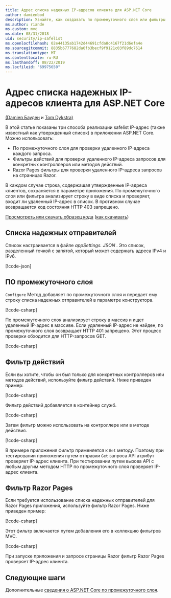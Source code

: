 ```yaml
---
title: Адрес списка надежных IP-адресов клиента для ASP.NET Core
author: damienbod
description: Узнайте, как создавать по промежуточного слоя или фильтры действий для проверки удаленных IP-адресов по списку утвержденных IP-адресов.
ms.author: riande
ms.custom: mvc
ms.date: 08/31/2018
uid: security/ip-safelist
ms.openlocfilehash: 02e44135ab1742d44691cfda8c4167f21d6efa4e
ms.sourcegitcommit: 8835b6777682da6fb3becf9f9121c03f89dc7614
ms.translationtype: MT
ms.contentlocale: ru-RU
ms.lasthandoff: 08/22/2019
ms.locfileid: "69975650"
---
```

# <a name="client-ip-safelist-for-aspnet-core"></a>Адрес списка надежных IP-адресов клиента для ASP.NET Core

[(Damien Бауден](https://twitter.com/damien_bod) и [Tom Dykstra)](https://github.com/tdykstra)
 
В этой статье показаны три способа реализации safelist IP-адрес (также известный как утвержденный список) в приложении ASP.NET Core. Можно использовать:

* По промежуточного слоя для проверки удаленного IP-адреса каждого запроса.
* Фильтры действий для проверки удаленного IP-адреса запросов для конкретных контроллеров или методов действий.
* Razor Pages фильтры для проверки удаленного IP-адреса запросов на страницах Razor.

В каждом случае строка, содержащая утвержденные IP-адреса клиентов, сохраняется в параметре приложения. По промежуточного слоя или фильтра анализирует строку в виде списка и проверяет, входит ли удаленный IP-адрес в список. В противном случае возвращается код состояния HTTP 403 запрещено.

[Просмотреть или скачать образец кода](https://github.com/aspnet/AspNetCore.Docs/tree/master/aspnetcore/security/ip-safelist/samples/2.x/ClientIpAspNetCore) ([как скачивать](xref:index#how-to-download-a-sample))

## <a name="the-safelist"></a>Списка надежных отправителей

Список настраивается в файле *appSettings. JSON* . Это список, разделенный точкой с запятой, который может содержать адреса IPv4 и IPv6.

[!code-json[](ip-safelist/samples/2.x/ClientIpAspNetCore/appsettings.json?highlight=2)]

## <a name="middleware"></a>ПО промежуточного слоя

`Configure` Метод добавляет по промежуточного слоя и передает ему строку списка надежных отправителей в параметре конструктора.

[!code-csharp[](ip-safelist/samples/2.x/ClientIpAspNetCore/Startup.cs?name=snippet_Configure&highlight=10)]

По промежуточного слоя анализирует строку в массив и ищет удаленный IP-адрес в массиве. Если удаленный IP-адрес не найден, по промежуточного слоя возвращает HTTP 401 запрещено. Этот процесс проверки обходится для HTTP-запросов GET.

[!code-csharp[](ip-safelist/samples/2.x/ClientIpAspNetCore/AdminSafeListMiddleware.cs?name=snippet_ClassOnly)]

## <a name="action-filter"></a>Фильтр действий

Если вы хотите, чтобы он был только для конкретных контроллеров или методов действий, используйте фильтр действий. Ниже приведен пример: 

[!code-csharp[](ip-safelist/samples/2.x/ClientIpAspNetCore/Filters/ClientIdCheckFilter.cs)]

Фильтр действий добавляется в контейнер служб.

[!code-csharp[](ip-safelist/samples/2.x/ClientIpAspNetCore/Startup.cs?name=snippet_ConfigureServices&highlight=3)]

Затем фильтр можно использовать на контроллере или в методе действия.

[!code-csharp[](ip-safelist/samples/2.x/ClientIpAspNetCore/Controllers/ValuesController.cs?name=snippet_Filter&highlight=1)]

В примере приложения фильтр применяется к `Get` методу. Поэтому при тестировании приложения путем отправки `Get` запроса API атрибут проверяет IP-адрес клиента. При тестировании путем вызова API с любым другим методом HTTP по промежуточного слоя проверяет IP-адрес клиента.

## <a name="razor-pages-filter"></a>Фильтр Razor Pages 

Если требуется использование списка надежных отправителей для Razor Pages приложения, используйте фильтр Razor Pages. Ниже приведен пример: 

[!code-csharp[](ip-safelist/samples/2.x/ClientIpAspNetCore/Filters/ClientIdCheckPageFilter.cs)]

Этот фильтр включается путем добавления его в коллекцию фильтров MVC.

[!code-csharp[](ip-safelist/samples/2.x/ClientIpAspNetCore/Startup.cs?name=snippet_ConfigureServices&highlight=7-9)]

При запуске приложения и запросе страницы Razor фильтр Razor Pages проверяет IP-адрес клиента.

## <a name="next-steps"></a>Следующие шаги

Дополнительные [сведения о ASP.NET Core по промежуточного слоя](xref:fundamentals/middleware/index).
